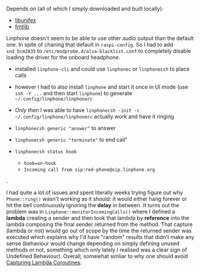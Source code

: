 Depends on (all of which I simply downloaded and built locally):
- [libunifex](https://github.com/facebookexperimental/libunifex)
- [fmtlib](https://github.com/fmtlib/fmt)


Linphone doesn't seem to be able to use other audio output than the default one.
In spite of chaning that default in `raspi-config`.
So I had to add `snd_bcm2835` to `/etc/modprobe.d/alsa-blacklist.conf` to completely disable loading the driver for the onboard headphone.

- installed `linphone-cli` and could use `linphonec` or `linphonecsh` to place calls
- however I had to also install `linphone` and start it once in UI mode (use `ssh -Y ...` and then start `linphone`) to generate `~/.config/linphone/linphonerc`
- *Only then* I was able to have `linphonecsh -init -c ~/.config/linphone/linphonerc` actually work and have it ringing

- `linphonecsh generic "answer"` to answer
- `linphonecsh generic "terminate"` to end call"
- `linphonecsh status hook`
  - `hook=on-hook`
  - `Incoming call from sip:red-phone@sip.linphone.org`

.

I had quite a lot of issues and spent literally weeks trying figure out why `Phone::ring()` wasn't working as it should: it would either hang forever or hit the bell continuously ignoring the **delay** in between.
It turns out the problem was in `Linphone::monitorIncomingCalls()` where I defined a **lambda** creating a sender and then took that lambda by **reference** into the lambda composing the final sender returned from the method. 
That capture (lambda or not)  would go out of scope by the time the returned sender was executed which explains why I'd have "random" results that didn't make any sense (behaviour would change depending on simply defining unused methods or not, something which only lately I realised was a clear sign of Undefined Behaviour).
Overall, somewhat simliar to why one should avoid [Capturing Lambda Coroutines](https://clang.llvm.org/extra/clang-tidy/checks/cppcoreguidelines/avoid-capturing-lambda-coroutines.html).
